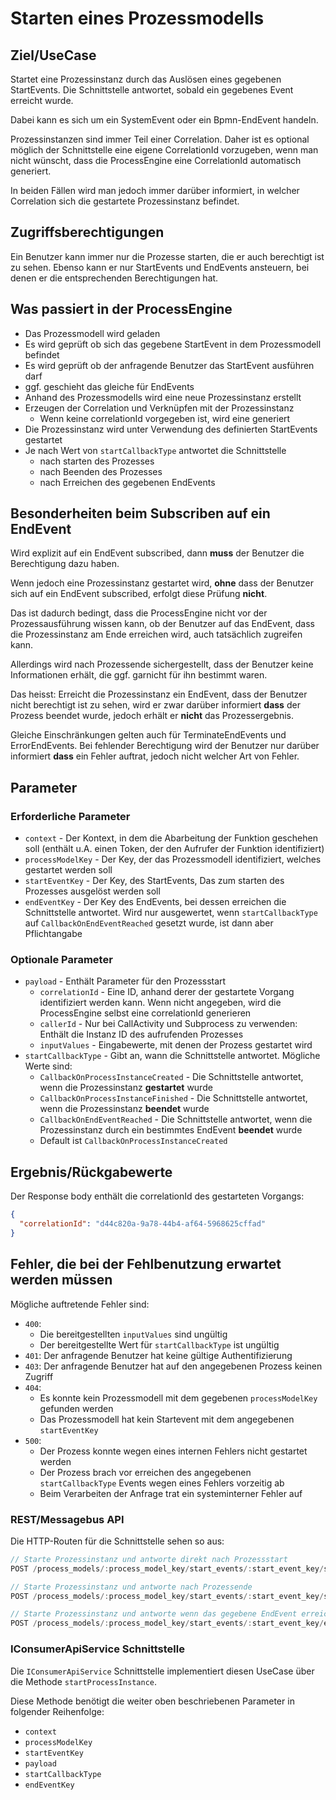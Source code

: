 # Starten eines Prozessmodells

## Ziel/UseCase

Startet eine Prozessinstanz durch das Auslösen eines gegebenen StartEvents.
Die Schnittstelle antwortet, sobald ein gegebenes Event erreicht wurde.

Dabei kann es sich um ein SystemEvent oder ein Bpmn-EndEvent handeln.

Prozessinstanzen sind immer Teil einer Correlation.
Daher ist es optional möglich der Schnittstelle eine eigene CorrelationId
vorzugeben, wenn man nicht wünscht, dass die ProcessEngine eine
CorrelationId automatisch generiert.

In beiden Fällen wird man jedoch immer darüber informiert, in welcher Correlation
sich die gestartete Prozessinstanz befindet.

## Zugriffsberechtigungen

Ein Benutzer kann immer nur die Prozesse starten, die er auch berechtigt ist
zu sehen.
Ebenso kann er nur StartEvents und EndEvents ansteuern, bei denen er die
entsprechenden Berechtigungen hat.

## Was passiert in der ProcessEngine

- Das Prozessmodell wird geladen
- Es wird geprüft ob sich das gegebene StartEvent in dem Prozessmodell befindet
- Es wird geprüft ob der anfragende Benutzer das StartEvent ausführen darf
- ggf. geschieht das gleiche für EndEvents
- Anhand des Prozessmodells wird eine neue Prozessinstanz erstellt
- Erzeugen der Correlation und Verknüpfen mit der Prozessinstanz
  - Wenn keine correlationId vorgegeben ist, wird eine generiert
- Die Prozessinstanz wird unter Verwendung des definierten StartEvents gestartet
- Je nach Wert von `startCallbackType` antwortet die Schnittstelle
  - nach starten des Prozesses
  - nach Beenden des Prozesses
  - nach Erreichen des gegebenen EndEvents

## Besonderheiten beim Subscriben auf ein EndEvent

Wird explizit auf ein EndEvent subscribed, dann **muss** der Benutzer die
Berechtigung dazu haben.

Wenn jedoch eine Prozessinstanz gestartet wird, **ohne** dass der Benutzer sich
auf ein EndEvent subscribed, erfolgt diese Prüfung **nicht**.

Das ist dadurch bedingt, dass die ProcessEngine nicht vor der Prozessausführung
wissen kann, ob der Benutzer auf das EndEvent, dass die Prozessinstanz am Ende
erreichen wird, auch tatsächlich zugreifen kann.

Allerdings wird nach Prozessende sichergestellt, dass der Benutzer keine
Informationen erhält, die ggf. garnicht für ihn bestimmt waren.

Das heisst:
Erreicht die Prozessinstanz ein EndEvent, dass der Benutzer nicht berechtigt
ist zu sehen, wird er zwar darüber informiert **dass** der Prozess beendet wurde,
jedoch erhält er **nicht** das Prozessergebnis.

Gleiche Einschränkungen gelten auch für TerminateEndEvents und ErrorEndEvents.
Bei fehlender Berechtigung wird der Benutzer nur darüber informiert **dass** ein
Fehler auftrat, jedoch nicht welcher Art von Fehler.

## Parameter

### Erforderliche Parameter

* `context` - Der Kontext, in dem die Abarbeitung der Funktion geschehen soll
  (enthält u.A. einen Token, der den Aufrufer der Funktion identifiziert)
* `processModelKey` - Der Key, der das Prozessmodell identifiziert, welches
  gestartet werden soll
* `startEventKey` - Der Key, des StartEvents, Das zum starten des Prozesses
  ausgelöst werden soll
* `endEventKey` - Der Key des EndEvents, bei dessen erreichen die
  Schnittstelle antwortet. Wird nur ausgewertet, wenn `startCallbackType`
  auf `CallbackOnEndEventReached` gesetzt wurde, ist dann aber Pflichtangabe

### Optionale Parameter

* `payload` - Enthält Parameter für den Prozessstart
  * `correlationId` - Eine ID, anhand derer der gestartete Vorgang identifiziert
    werden kann. Wenn nicht angegeben, wird die ProcessEngine selbst eine
    correlationId generieren
  * `callerId` - Nur bei CallActivity und Subprocess zu verwenden: Enthält die
    Instanz ID des aufrufenden Prozesses
  * `inputValues` - Eingabewerte, mit denen der Prozess gestartet wird
* `startCallbackType` - Gibt an, wann die Schnittstelle antwortet. Mögliche Werte sind:
  * `CallbackOnProcessInstanceCreated` - Die Schnittstelle antwortet, wenn die
    Prozessinstanz **gestartet**  wurde
  * `CallbackOnProcessInstanceFinished` - Die Schnittstelle antwortet, wenn die
    Prozessinstanz **beendet**  wurde
  * `CallbackOnEndEventReached` - Die Schnittstelle antwortet, wenn die
    Prozessinstanz durch ein bestimmtes EndEvent **beendet** wurde
  * Default ist `CallbackOnProcessInstanceCreated`

## Ergebnis/Rückgabewerte

Der Response body enthält die correlationId des gestarteten Vorgangs:

```JSON
{
  "correlationId": "d44c820a-9a78-44b4-af64-5968625cffad"
}
```

## Fehler, die bei der Fehlbenutzung erwartet werden müssen

Mögliche auftretende Fehler sind:
- `400`:
    - Die bereitgestellten `inputValues` sind ungültig
    - Der bereitgestellte Wert für `startCallbackType` ist ungültig
- `401`: Der anfragende Benutzer hat keine gültige Authentifizierung
- `403`: Der anfragende Benutzer hat auf den angegebenen Prozess keinen Zugriff
- `404`:
  - Es konnte kein Prozessmodell mit dem gegebenen `processModelKey`
    gefunden werden
  - Das Prozessmodell hat kein Startevent mit dem angegebenen `startEventKey`
- `500`:
  - Der Prozess konnte wegen eines internen Fehlers nicht gestartet werden
  - Der Prozess brach vor erreichen des angegebenen `startCallbackType` Events wegen
    eines Fehlers vorzeitig ab
  - Beim Verarbeiten der Anfrage trat ein systeminterner Fehler auf

### REST/Messagebus API

Die HTTP-Routen für die Schnittstelle sehen so aus:

```JavaScript
// Starte Prozessinstanz und antworte direkt nach Prozessstart
POST /process_models/:process_model_key/start_events/:start_event_key/start?startCallbackType=CallbackOnProcessInstanceCreated

// Starte Prozessinstanz und antworte nach Prozessende
POST /process_models/:process_model_key/start_events/:start_event_key/start?startCallbackType=CallbackOnProcessInstanceFinished

// Starte Prozessinstanz und antworte wenn das gegebene EndEvent erreicht wurde
POST /process_models/:process_model_key/start_events/:start_event_key/end_event/:end_event_key/start_and_resolve_by_end_event`
```

### IConsumerApiService Schnittstelle

Die `IConsumerApiService` Schnittstelle implementiert diesen UseCase
über die Methode `startProcessInstance`.

Diese Methode benötigt die weiter oben beschriebenen Parameter in folgender
Reihenfolge:
- `context`
- `processModelKey`
- `startEventKey`
- `payload`
- `startCallbackType`
- `endEventKey`
